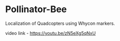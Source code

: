 # Pollinator-Bee
Localization of Quadcopters using Whycon markers.

video link - https://youtu.be/zN5eXg5qNxU
